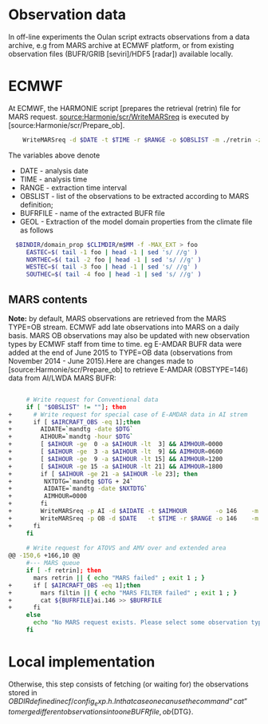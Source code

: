 # Observation data 
In off-line experiments the Oulan script extracts observations from a data archive, e.g from MARS archive at ECMWF platform, or from existing observation files (BUFR/GRIB [seviri]/HDF5 [radar]) available locally.
# ECMWF
At ECMWF, the HARMONIE script [prepares the retrieval (retrin) file for MARS request. [source:Harmonie/scr/WriteMARSreq](Harmonie/scr/WriteMARSreq]) is executed by [source:Harmonie/scr/Prepare_ob].
```bash  
    WriteMARSreq -d $DATE -t $TIME -r $RANGE -o $OBSLIST -m ./retrin -z $BUFRFILE -g $GEOL
```
The variables above denote
  * DATE - analysis date
  * TIME - analysis time
  * RANGE - extraction time interval
  * OBSLIST - list of the observations to be extracted according to MARS definition; 
  * BUFRFILE - name of the extracted BUFR file
  * GEOL - Extraction of the model domain properties from the climate file as follows
```bash
  $BINDIR/domain_prop $CLIMDIR/m$MM -f -MAX_EXT > foo
     EASTEC=$( tail -1 foo | head -1 | sed 's/ //g' )
     NORTHEC=$( tail -2 foo | head -1 | sed 's/ //g' )
     WESTEC=$( tail -3 foo | head -1 | sed 's/ //g' )
     SOUTHEC=$( tail -4 foo | head -1 | sed 's/ //g' )
```
## MARS contents
**Note:** by default, MARS observations are retrieved from the MARS TYPE=OB stream. ECMWF add late observations into MARS on a daily basis. MARS OB observations may also be updated with new observation types by ECMWF staff from time to time. eg E-AMDAR BUFR data were added at the end of June 2015 to TYPE=OB data (observations from November 2014 - June 2015).Here are changes made to [source:Harmonie/scr/Prepare_ob] to retrieve E-AMDAR (OBSTYPE=146) data from AI/LWDA MARS BUFR:
```bash

     # Write request for Conventional data
     if [ "$OBSLIST" != ""]; then
+      # Write request for special case of E-AMDAR data in AI strem
+      if [ $AIRCRAFT_OBS -eq 1];then
+        AIDATE=`mandtg -date $DTG`
+        AIHOUR=`mandtg -hour $DTG`
+        [ $AIHOUR -ge  0 -a $AIHOUR -lt  3] && AIMHOUR=0000
+        [ $AIHOUR -ge  3 -a $AIHOUR -lt  9] && AIMHOUR=0600
+        [ $AIHOUR -ge  9 -a $AIHOUR -lt 15] && AIMHOUR=1200
+        [ $AIHOUR -ge 15 -a $AIHOUR -lt 21] && AIMHOUR=1800
+        if [ $AIHOUR -ge 21 -a $AIHOUR -le 23]; then
+         NXTDTG=`mandtg $DTG + 24`
+         AIDATE=`mandtg -date $NXTDTG`
+         AIMHOUR=0000
+        fi  
+        WriteMARSreq -p AI -d $AIDATE -t $AIMHOUR        -o 146    -m ./retrin                  -z ${BUFRFILE}ai
+        WriteMARSreq -p OB -d $DATE   -t $TIME -r $RANGE -o 146    -m ./filtin -i ${BUFRFILE}ai -z ${BUFRFILE}ai.146 -g $GEOL
+      fi
     fi
 
     # Write request for ATOVS and AMV over and extended area
@@ -150,6 +166,10 @@
     #--- MARS queue
     if [ -f retrin]; then
       mars retrin || { echo "MARS failed" ; exit 1 ; }
+      if [ $AIRCRAFT_OBS -eq 1];then
+        mars filtin || { echo "MARS FILTER failed" ; exit 1 ; }
+        cat ${BUFRFILE}ai.146 >> $BUFRFILE
+      fi
     else
       echo "No MARS request exists. Please select some observation types!"
     fi
```

# Local implementation
Otherwise, this step consists of fetching (or waiting for) the observations stored in $OBDIR defined in ecf/config_exp.h . In that case one can use the command “cat” to merge different observations into one BUFR file, ob${DTG}.  
 